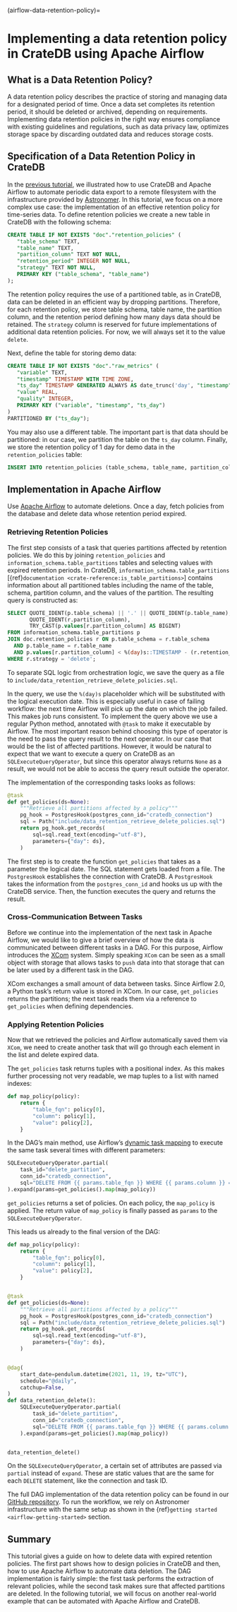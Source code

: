(airflow-data-retention-policy)=
# Implementing a data retention policy in CrateDB using Apache Airflow

## What is a Data Retention Policy?

A data retention policy describes the practice of storing and managing data for a designated period of time. Once a data set completes its retention period, it should be deleted or archived, depending on requirements. Implementing data retention policies in the right way ensures compliance with existing guidelines and regulations, such as data privacy law, optimizes storage space by discarding outdated data and reduces storage costs.

## Specification of a Data Retention Policy in CrateDB
In the [previous tutorial](https://community.cratedb.com/t/cratedb-and-apache-airflow-part-one/901), we illustrated how to use CrateDB and Apache Airflow to automate periodic data export to a remote filesystem with the infrastructure provided by [Astronomer](https://www.astronomer.io/). In this tutorial, we focus on a more complex use case: the implementation of an effective retention policy for time-series data. To define retention policies we create a new table in CrateDB with the following schema:

```sql
CREATE TABLE IF NOT EXISTS "doc"."retention_policies" (
   "table_schema" TEXT,
   "table_name" TEXT,
   "partition_column" TEXT NOT NULL,
   "retention_period" INTEGER NOT NULL,
   "strategy" TEXT NOT NULL,
   PRIMARY KEY ("table_schema", "table_name")
);
```
The retention policy requires the use of a partitioned table, as in CrateDB, data can be deleted in an efficient way by dropping partitions. Therefore, for each retention policy, we store table schema, table name, the partition column, and the retention period defining how many days data should be retained.
The `strategy` column is reserved for future implementations of additional data retention policies. For now, we will always set it to the value `delete`.

Next, define the table for storing demo data:

```sql
CREATE TABLE IF NOT EXISTS "doc"."raw_metrics" (
   "variable" TEXT,
   "timestamp" TIMESTAMP WITH TIME ZONE,
   "ts_day" TIMESTAMP GENERATED ALWAYS AS date_trunc('day', "timestamp"),
   "value" REAL,
   "quality" INTEGER,
   PRIMARY KEY ("variable", "timestamp", "ts_day")
)
PARTITIONED BY ("ts_day");
```

You may also use a different table. The important part is that data should be partitioned: in our case, we partition the table on the `ts_day` column. Finally, we store the retention policy of 1 day for demo data in the `retention_policies` table:

```sql
INSERT INTO retention_policies (table_schema, table_name, partition_column, retention_period, strategy) VALUES ('doc', 'raw_metrics', 'ts_day', 1, 'delete');
```

## Implementation in Apache Airflow

Use [Apache Airflow](https://airflow.apache.org/) to automate deletions. Once a day, fetch policies from the database and delete data whose retention period expired.

### Retrieving Retention Policies
The first step consists of a task that queries partitions affected by retention policies. We do this by joining `retention_policies` and `information_schema.table_partitions` tables and selecting values with expired retention periods. In CrateDB, `information_schema.table_partitions` [{ref}`documentation <crate-reference:is_table_partitions>`] contains information about all partitioned tables including the name of the table, schema, partition column, and the values of the partition.
The resulting query is constructed as:
```sql
SELECT QUOTE_IDENT(p.table_schema) || '.' || QUOTE_IDENT(p.table_name),
       QUOTE_IDENT(r.partition_column),
       TRY_CAST(p.values[r.partition_column] AS BIGINT)
FROM information_schema.table_partitions p
JOIN doc.retention_policies r ON p.table_schema = r.table_schema
  AND p.table_name = r.table_name
  AND p.values[r.partition_column] < %(day)s::TIMESTAMP - (r.retention_period || ' days')::INTERVAL
WHERE r.strategy = 'delete';
```
To separate SQL logic from orchestration logic, we save the query as a file to `include/data_retention_retrieve_delete_policies.sql`.

In the query, we use the `%(day)s` placeholder which will be substituted with the logical execution date. This is especially useful in case of failing workflow: the next time Airflow will pick up the date on which the job failed. This makes job runs consistent.
To implement the query above we use a regular Python method, annotated with `@task` to make it executable by Airflow. The most important reason behind choosing this type of operator is the need to pass the query result to the next operator. In our case that would be the list of affected partitions. However, it would be natural to expect that we want to execute a query on CrateDB as an `SQLExecuteQueryOperator`, but since this operator always returns `None` as a result, we would not be able to access the query result outside the operator.

The implementation of the corresponding tasks looks as follows:
```python
@task
def get_policies(ds=None):
    """Retrieve all partitions affected by a policy"""
    pg_hook = PostgresHook(postgres_conn_id="cratedb_connection")
    sql = Path("include/data_retention_retrieve_delete_policies.sql")
    return pg_hook.get_records(
        sql=sql.read_text(encoding="utf-8"),
        parameters={"day": ds},
    )
```
The first step is to create the function `get_policies` that takes as a parameter the logical date. The SQL statement gets loaded from a file. The `PostgresHook` establishes the connection with CrateDB. A `PostgresHook` takes the information from the `postgres_conn_id` and hooks us up with the CrateDB service. Then, the function executes the query and returns the result.

### Cross-Communication Between Tasks
Before we continue into the implementation of the next task in Apache Airflow, we would like to give a brief overview of how the data is communicated between different tasks in a DAG. For this purpose, Airflow introduces the [XCom](https://airflow.apache.org/docs/apache-airflow/stable/concepts/xcoms.html) system. Simply speaking `XCom` can be seen as a small object with storage that allows tasks to `push` data into that storage that can be later used by a different task in the DAG.

XCom exchanges a small amount of data between tasks. Since Airflow 2.0, a Python task’s return value is stored in XCom. In our case, `get_policies` returns the partitions; the next task reads them via a reference to `get_policies` when defining dependencies.

### Applying Retention Policies
Now that we retrieved the policies and Airflow automatically saved them via `XCom`, we need to create another task that will go through each element in the list and delete expired data.

The `get_policies` task returns tuples with a positional index. As this makes further processing not very readable, we map tuples to a list with named indexes:
```python
def map_policy(policy):
    return {
        "table_fqn": policy[0],
        "column": policy[1],
        "value": policy[2],
    }
```

In the DAG’s main method, use Airflow’s [dynamic task mapping](https://airflow.apache.org/docs/apache-airflow/2.3.0/concepts/dynamic-task-mapping.html) to execute the same task several times with different parameters:

```python
SQLExecuteQueryOperator.partial(
    task_id="delete_partition",
    conn_id="cratedb_connection",
    sql="DELETE FROM {{ params.table_fqn }} WHERE {{ params.column }} = {{ params.value }};",
).expand(params=get_policies().map(map_policy))
```

`get_policies` returns a set of policies. On each policy, the `map_policy` is
applied. The return value of `map_policy` is finally passed as `params` to the
`SQLExecuteQueryOperator`.

This leads us already to the final version of the DAG:
```python
def map_policy(policy):
    return {
        "table_fqn": policy[0],
        "column": policy[1],
        "value": policy[2],
    }


@task
def get_policies(ds=None):
    """Retrieve all partitions affected by a policy"""
    pg_hook = PostgresHook(postgres_conn_id="cratedb_connection")
    sql = Path("include/data_retention_retrieve_delete_policies.sql")
    return pg_hook.get_records(
        sql=sql.read_text(encoding="utf-8"),
        parameters={"day": ds},
    )


@dag(
    start_date=pendulum.datetime(2021, 11, 19, tz="UTC"),
    schedule="@daily",
    catchup=False,
)
def data_retention_delete():
    SQLExecuteQueryOperator.partial(
        task_id="delete_partition",
        conn_id="cratedb_connection",
        sql="DELETE FROM {{ params.table_fqn }} WHERE {{ params.column }} = {{ params.value }};",
    ).expand(params=get_policies().map(map_policy))


data_retention_delete()
```

On the `SQLExecuteQueryOperator`, a certain set of attributes are passed via `partial` instead of `expand`. These are static values that are the same for each `DELETE` statement, like the connection and task ID.

The full DAG implementation of the data retention policy can be found in our [GitHub repository](https://github.com/crate/cratedb-airflow-tutorial/blob/main/dags/data_retention_delete_dag.py). To run the workflow, we rely on Astronomer infrastructure with the same setup as shown in the {ref}`getting started <airflow-getting-started>` section.

## Summary
This tutorial gives a guide on how to delete data with expired retention policies. The first part shows how to design policies in CrateDB and then, how to use Apache Airflow to automate data deletion. The DAG implementation is fairly simple: the first task performs the extraction of relevant policies, while the second task makes sure that affected partitions are deleted. In the following tutorial, we will focus on another real-world example that can be automated with Apache Airflow and CrateDB.
